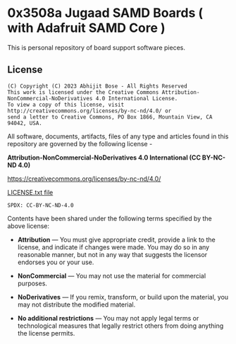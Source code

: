 # 0x3508a Jugaad SAMD Boards ( with Adafruit SAMD Core )

This is personal repository of board support software pieces.

## License

```
(C) Copyright (C) 2023 Abhijit Bose - All Rights Reserved
This work is licensed under the Creative Commons Attribution-NonCommercial-NoDerivatives 4.0 International License. 
To view a copy of this license, visit http://creativecommons.org/licenses/by-nc-nd/4.0/ or 
send a letter to Creative Commons, PO Box 1866, Mountain View, CA 94042, USA.
```

All software, documents, artifacts, files of any type and articles 
found in this repository are governed by the following license -

**Attribution-NonCommercial-NoDerivatives 4.0 International (CC BY-NC-ND 4.0)** 

<https://creativecommons.org/licenses/by-nc-nd/4.0/>

[LICENSE.txt file](./LICENSE.txt)

`SPDX: CC-BY-NC-ND-4.0`

Contents have been shared under the following terms specified by the above license:

- **Attribution** — You must give appropriate credit, provide a link to the license, and indicate if changes were made. You may do so in any reasonable manner, but not in any way that suggests the licensor endorses you or your use. 

- **NonCommercial** — You may not use the material for commercial purposes. 

- **NoDerivatives** — If you remix, transform, or build upon the material, you may not distribute the modified material. 

- **No additional restrictions** — You may not apply legal terms or technological measures that legally restrict others from doing anything the license permits.
